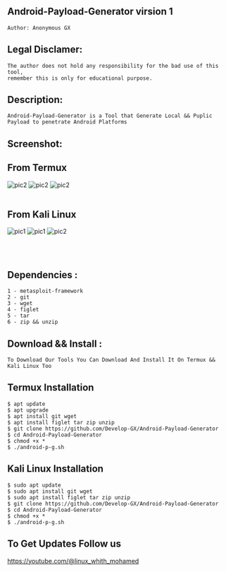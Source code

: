 ## Android-Payload-Generator virsion 1 
    Author: Anonymous GX

## Legal Disclamer:
    The author does not hold any responsibility for the bad use of this tool,
    remember this is only for educational purpose.

## Description:
    Android-Payload-Generator is a Tool that Generate Local && Puplic Payload to penetrate Android Platforms

## Screenshot:
## From Termux

![pic2](https://b.top4top.io/p_3386514iq0.jpg)
![pic2](https://c.top4top.io/p_3386rfjqj1.jpg)
![pic2](https://c.top4top.io/p_3386jj91l0.jpg)
<br /><br />
## From Kali Linux 

![pic1](https://e.top4top.io/p_3386sad071.png)
![pic1](https://g.top4top.io/p_3386dlh0q3.png)
![pic2](https://f.top4top.io/p_33867vrho2.png)

<br /><br />

## Dependencies :
    1 - metasploit-framework
	2 - git
	3 - wget
	4 - figlet
	5 - tar
	6 - zip && unzip

## Download && Install :
    To Download Our Tools You Can Download And Install It On Termux && Kali Linux Too 

## Termux Installation

    $ apt update
    $ apt upgrade
    $ apt install git wget 
    $ apt install figlet tar zip unzip
    $ git clone https://github.com/Develop-GX/Android-Payload-Generator
    $ cd Android-Payload-Generator
    $ chmod +x *
    $ ./android-p-g.sh

## Kali Linux Installation
      
    $ sudo apt update
    $ sudo apt install git wget 
    $ sudo apt install figlet tar zip unzip
    $ git clone https://github.com/Develop-GX/Android-Payload-Generator
    $ cd Android-Payload-Generator
    $ chmod +x *
    $ ./android-p-g.sh
    
      

## To Get Updates Follow us 

https://youtube.com/@linux_whith_mohamed
